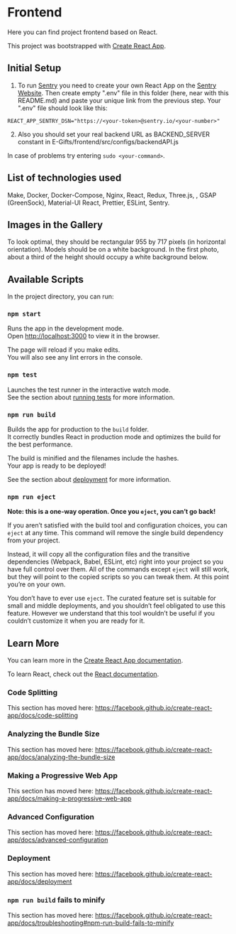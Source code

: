 # Frontend

Here you can find project frontend based on React.

This project was bootstrapped with [Create React App](https://github.com/facebook/create-react-app).

## Initial Setup

1. To run [Sentry](https://sentry.io/) you need to create your own React App on the [Sentry Website](https://sentry.io/).
   Then create empty ".env" file in this folder (here, near with this README.md) and paste your unique link from the previous step.
   Your ".env" file should look like this:

`REACT_APP_SENTRY_DSN="https://<your-token>@sentry.io/<your-number>"`

2. Also you should set your real backend URL as BACKEND_SERVER constant in E-Gifts/frontend/src/configs/backendAPI.js

In case of problems try entering `sudo <your-command>`.

## List of technologies used

Make, Docker, Docker-Compose, Nginx, React, Redux, Three.js, <model-viewer>, GSAP (GreenSock), Material-UI React, Prettier, ESLint, Sentry.

## Images in the Gallery

To look optimal, they should be rectangular 955 by 717 pixels (in horizontal orientation). Models should be on a white background. In the first photo, about a third of the height should occupy a white background below.

## Available Scripts

In the project directory, you can run:

### `npm start`

Runs the app in the development mode.<br>
Open [http://localhost:3000](http://localhost:3000) to view it in the browser.

The page will reload if you make edits.<br>
You will also see any lint errors in the console.

### `npm test`

Launches the test runner in the interactive watch mode.<br>
See the section about [running tests](https://facebook.github.io/create-react-app/docs/running-tests) for more information.

### `npm run build`

Builds the app for production to the `build` folder.<br>
It correctly bundles React in production mode and optimizes the build for the best performance.

The build is minified and the filenames include the hashes.<br>
Your app is ready to be deployed!

See the section about [deployment](https://facebook.github.io/create-react-app/docs/deployment) for more information.

### `npm run eject`

**Note: this is a one-way operation. Once you `eject`, you can’t go back!**

If you aren’t satisfied with the build tool and configuration choices, you can `eject` at any time. This command will remove the single build dependency from your project.

Instead, it will copy all the configuration files and the transitive dependencies (Webpack, Babel, ESLint, etc) right into your project so you have full control over them. All of the commands except `eject` will still work, but they will point to the copied scripts so you can tweak them. At this point you’re on your own.

You don’t have to ever use `eject`. The curated feature set is suitable for small and middle deployments, and you shouldn’t feel obligated to use this feature. However we understand that this tool wouldn’t be useful if you couldn’t customize it when you are ready for it.

## Learn More

You can learn more in the [Create React App documentation](https://facebook.github.io/create-react-app/docs/getting-started).

To learn React, check out the [React documentation](https://reactjs.org/).

### Code Splitting

This section has moved here: https://facebook.github.io/create-react-app/docs/code-splitting

### Analyzing the Bundle Size

This section has moved here: https://facebook.github.io/create-react-app/docs/analyzing-the-bundle-size

### Making a Progressive Web App

This section has moved here: https://facebook.github.io/create-react-app/docs/making-a-progressive-web-app

### Advanced Configuration

This section has moved here: https://facebook.github.io/create-react-app/docs/advanced-configuration

### Deployment

This section has moved here: https://facebook.github.io/create-react-app/docs/deployment

### `npm run build` fails to minify

This section has moved here: https://facebook.github.io/create-react-app/docs/troubleshooting#npm-run-build-fails-to-minify
